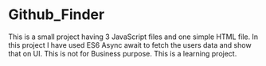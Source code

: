 # Github_Finder

This is a small project having 3 JavaScript files and one simple HTML file. In this project I have used ES6 Async await to fetch the users data and show that on UI. This is not for Business purpose. This is a learning project.
